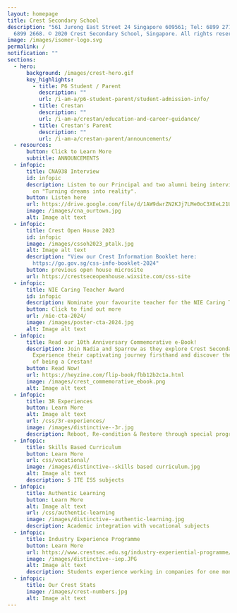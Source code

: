 ```yaml
---
layout: homepage
title: Crest Secondary School
description: "561 Jurong East Street 24 Singapore 609561; Tel: 6899 2779; Fax:
  6899 2668. © 2020 Crest Secondary School, Singapore. All rights reserved."
image: /images/isomer-logo.svg
permalink: /
notification: ""
sections:
  - hero:
      background: /images/crest-hero.gif
      key_highlights:
        - title: P6 Student / Parent
          description: ""
          url: /i-am-a/p6-student-parent/student-admission-info/
        - title: Crestan
          description: ""
          url: /i-am-a/crestan/education-and-career-guidance/
        - title: Crestan's Parent
          description: ""
          url: /i-am-a/crestan-parent/announcements/
  - resources:
      button: Click to Learn More
      subtitle: ANNOUNCEMENTS
  - infopic:
      title: CNA938 Interview
      id: infopic
      description: Listen to our Principal and two alumni being interviewed by CNA938
        on "Turning dreams into reality".
      button: Listen here
      url: https://drive.google.com/file/d/1AW9dwrZN2KJj7LMe0oC3XEeL21UVrQoj/view?usp=sharing
      image: /images/cna_ourtown.jpg
      alt: Image alt text
  - infopic:
      title: Crest Open House 2023
      id: infopic
      image: /images/cssoh2023_ptalk.jpg
      alt: Image alt text
      description: "View our Crest Information Booklet here:
        https://go.gov.sg/css-info-booklet-2024"
      button: previous open house microsite
      url: https://crestseceopenhouse.wixsite.com/css-site
  - infopic:
      title: NIE Caring Teacher Award
      id: infopic
      description: Nominate your favourite teacher for the NIE Caring Teacher Award!
      button: Click to find out more
      url: /nie-cta-2024/
      image: /images/poster-cta-2024.jpg
      alt: Image alt text
  - infopic:
      title: Read our 10th Anniversary Commemorative e-Book!
      description: Join Nadia and Sparrow as they explore Crest Secondary School.
        Experience their captivating journey firsthand and discover the essence
        of being a Crestan!
      button: Read Now!
      url: https://heyzine.com/flip-book/fbb12b2c1a.html
      image: /images/crest_commemorative_ebook.png
      alt: Image alt text
  - infopic:
      title: 3R Experiences
      button: Learn More
      alt: Image alt text
      url: /css/3r-experiences/
      image: /images/distinctive--3r.jpg
      description: Reboot, Re-condition & Restore through special programmes
  - infopic:
      title: Skills Based Curriculum
      button: Learn More
      url: css/vocational/
      image: /images/distinctive--skills based curriculum.jpg
      alt: Image alt text
      description: 5 ITE ISS subjects
  - infopic:
      title: Authentic Learning
      button: Learn More
      alt: Image alt text
      url: /css/authentic-learning
      image: /images/distinctive--authentic-learning.jpg
      description: Academic integration with vocational subjects
  - infopic:
      title: Industry Experience Programme
      button: Learn More
      url: https://www.crestsec.edu.sg/industry-experiential-programme/programmes/vocational-curriculum/
      image: /images/distinctive--iep.JPG
      alt: Image alt text
      description: Students experience working in companies for one month
  - infopic:
      title: Our Crest Stats
      image: /images/crest-numbers.jpg
      alt: Image alt text
---
```

